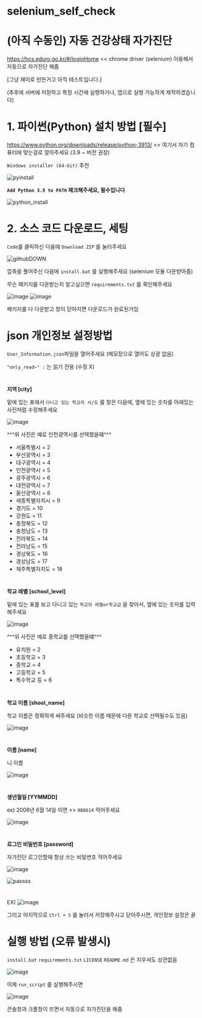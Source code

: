# selenium_self_check

# (아직 수동인) 자동 건강상태 자가진단
https://hcs.eduro.go.kr/#/loginHome << chrome driver (selenium) 이용해서 자동으로 자가진단 해줌

[그냥 재미로 만든거고 아직 테스트입니다.]

(추후에 서버에 저장하고 특정 시간에 실행하거나, 앱으로 실행 가능하게 제작하겠습니다)

# 1. 파이썬(Python) 설치 방법 [필수]

https://www.python.org/downloads/release/python-3913/ << 여기서 자기 컴퓨터에 맞는걸로 깔아주세요 (3.9 ~ 버전 권장)

   `Windows installer (64-bit)` 추천

![pyinstall](https://user-images.githubusercontent.com/61219866/189373384-7a5984d4-371a-4c65-b613-31431451b953.png)



**`Add Python 3.9 to PATH` 체크해주세요, 필수입니다**

![python_install](https://user-images.githubusercontent.com/61219866/189372511-e5ce77e6-6c7e-4f0a-869a-3a6cf1809a54.png)


# 2. 소스 코드 다운로드, 세팅

`Code`를 클릭하신 다음에 `Download ZIP` 를 눌러주세요

![githubDOWN](https://user-images.githubusercontent.com/61219866/189377601-923f0c70-1fa8-4aff-ae50-d9bbb8a91a8b.png)

압축을 풀어주신 다음에 `install.bat` 를 실행해주세요 (selenium 모듈 다운받아줌)

무슨 패키지를 다운받는지 알고싶으면 `requirements.txt` 를 확인해주세요

![image](https://user-images.githubusercontent.com/61219866/189472465-6fda4147-e130-4d46-82dc-8e0d57cf4ce5.png) ![image](https://user-images.githubusercontent.com/61219866/189472862-04f6d8c3-bf78-40c8-9b2e-1b67075fcd6a.png)

패키지를 다 다운받고 창이 닫아지면 다운로드가 완료된거임

# json 개인정보 설정방법

`User_Information.json`파일을 열어주세요 (메모장으로 열어도 상광 없음)

`"only_read~" :` 는 읽기 전용 (수정 X)

#
**지역 [city]**

밑에 있는 표에서 `다니고 있는 학교의 시/도` 를 찾은 다음에, 옆에 있는 숫자를 아래있는 사진처럼 수정해주세요

![image](https://user-images.githubusercontent.com/61219866/189497476-ce582a8a-7da2-4647-a27f-6c0b7f9ada3b.png)

^^^위 사진은 예로 인천광역시를 선택했을떄^^^

- 서울특별시 = 2
- 부산광역시 = 3
- 대구광역시 = 4
- 인천광역시 = 5
- 광주광역시 = 6
- 대전광역시 = 7
- 울산광역시 = 8
- 세종특별자치시 = 9
- 경기도 = 10
- 강원도 = 11
- 충청북도 = 12
- 충청남도 = 13
- 전라북도 = 14
- 전라남도 = 15
- 경상북도 = 16
- 경상남도 = 17
- 제주특별자치도 = 18
#
**학교 레벨 [school_level]**

밑에 있는 표를 보고 다니고 있는 `학교의 레벨or학교급` 을 찾아서, 옆에 있는 숫자를 입력해주세요

![image](https://user-images.githubusercontent.com/61219866/189497389-62b7df52-093a-4ffb-932f-4f4390f4cd58.png)

^^^위 사진은 예로 중학교를 선택했을떄^^^

- 유치원 = 2
- 초등학교 = 3
- 중학교 = 4
- 고등학교 = 5
- 특수학교 등 = 6
#

**학교 이름 [shool_name]**

학교 이름은 정확하게 써주세요 (비슷한 이름 때문에 다른 학교로 선택될수도 있음)

![image](https://user-images.githubusercontent.com/61219866/189514989-7407d646-c1fc-4ea6-a349-c12042f34379.png)

#
**이름 [name]**

니 이름

![image](https://user-images.githubusercontent.com/61219866/189515082-aa12171e-bb25-4333-8098-a9453d52fa83.png)
#
**생년월일 [YYMMDD]**

ex) 2008년 6월 14일 이면 >> `080614` 적어주세요

![image](https://user-images.githubusercontent.com/61219866/189515151-b4193e44-be34-4fe9-99c0-45010c65620b.png)
#

**로그인 비밀번호 [password]**

자가진단 로그인할때 항상 쓰는 비밀번호 적어주세요

![image](https://user-images.githubusercontent.com/61219866/189515401-4b93409e-0953-40a9-8322-39f6ed57526d.png)

![passss](https://user-images.githubusercontent.com/61219866/189305084-e970eb47-37f0-484f-91d4-e8d396d370f8.png)
#
EX)
![image](https://user-images.githubusercontent.com/61219866/189515564-c92817ed-d82d-4a50-9ec6-fd8638e5bb7a.png)

그리고 마지막으로 `Ctrl + S` 를 눌러서 저장해주시고 닫아주시면, 개인정보 설정은 끝

# 실행 방법 (오류 발생시)

`install.bat` `requirements.txt` `LICENSE` `README.md` 은 지우셔도 상관없음

![image](https://user-images.githubusercontent.com/61219866/189515493-fc89bfc7-340c-436a-ab5a-4cf5cdd42e25.png)

이제 `run_script` 를 실행해주시면

![image](https://user-images.githubusercontent.com/61219866/189515655-01869002-8908-410a-8b6a-073e84a6831d.png)

콘솔창과 크롬창이 뜨면서 자동으로 자가진단을 해줌

